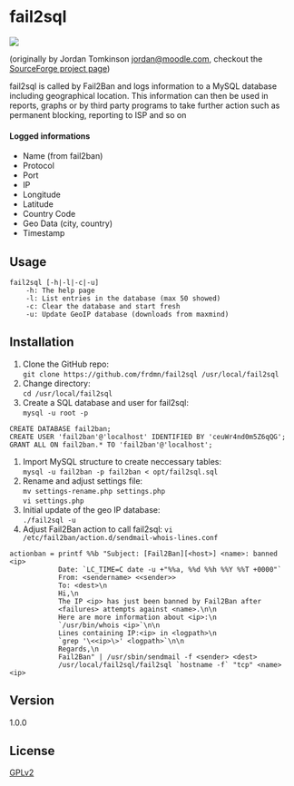 fail2sql
========

![](http://up.frd.mn/mz3ef.png)

(originally by Jordan Tomkinson <jordan@moodle.com>, checkout the [SourceForge project page](http://fail2sql.sourceforge.net/))

fail2sql is called by Fail2Ban and logs information to a MySQL database including geographical location.
This information can then be used in reports, graphs or by third party programs to take further action such as permanent blocking, reporting to ISP and so on

#### Logged informations

* Name (from fail2ban)
* Protocol
* Port
* IP
* Longitude
* Latitude
* Country Code
* Geo Data (city, country)
* Timestamp

## Usage

```
fail2sql [-h|-l|-c|-u]
	-h: The help page
	-l: List entries in the database (max 50 showed)
	-c: Clear the database and start fresh
	-u: Update GeoIP database (downloads from maxmind)
```

## Installation

1. Clone the GitHub repo:  
`git clone https://github.com/frdmn/fail2sql /usr/local/fail2sql`
1. Change directory:  
`cd /usr/local/fail2sql`
1. Create a SQL database and user for fail2sql:  
`mysql -u root -p`
```
CREATE DATABASE fail2ban;
CREATE USER 'fail2ban'@'localhost' IDENTIFIED BY 'ceuWr4nd0m5Z6qQG';
GRANT ALL ON fail2ban.* TO 'fail2ban'@'localhost';
```
1. Import MySQL structure to create neccessary tables:  
`mysql -u fail2ban -p fail2ban < opt/fail2sql.sql`
1. Rename and adjust settings file:  
`mv settings-rename.php settings.php`  
`vi settings.php`  
1. Initial update of the geo IP database:  
`./fail2sql -u`
1. Adjust Fail2Ban action to call fail2sql:
`vi /etc/fail2ban/action.d/sendmail-whois-lines.conf`  
```
actionban = printf %%b "Subject: [Fail2Ban][<host>] <name>: banned <ip>
            Date: `LC_TIME=C date -u +"%%a, %%d %%h %%Y %%T +0000"`
            From: <sendername> <<sender>>
            To: <dest>\n
            Hi,\n
            The IP <ip> has just been banned by Fail2Ban after
            <failures> attempts against <name>.\n\n
            Here are more information about <ip>:\n
            `/usr/bin/whois <ip>`\n\n
            Lines containing IP:<ip> in <logpath>\n
            `grep '\<<ip>\>' <logpath>`\n\n
            Regards,\n
            Fail2Ban" | /usr/sbin/sendmail -f <sender> <dest>
            /usr/local/fail2sql/fail2sql `hostname -f` "tcp" <name> <ip>
```

## Version

1.0.0

## License

[GPLv2](LICENSE)
